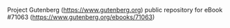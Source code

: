 Project Gutenberg (https://www.gutenberg.org) public repository for
eBook #71063 (https://www.gutenberg.org/ebooks/71063)
